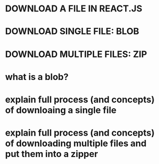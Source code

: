 # DOWNLOAD A FILE IN REACT.JS
# DOWNLOAD SINGLE FILE: BLOB
# DOWNLOAD MULTIPLE FILES: ZIP 


# what is a blob?
# explain full process (and concepts) of downloaing a single file
# explain full process (and concepts) of downloading multiple files and put them into a zipper


